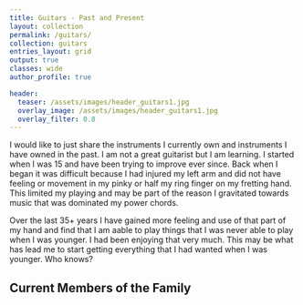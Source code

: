 ```yaml
---
title: Guitars - Past and Present
layout: collection
permalink: /guitars/
collection: guitars
entries_layout: grid
output: true
classes: wide
author_profile: true

header:
  teaser: /assets/images/header_guitars1.jpg
  overlay_image: /assets/images/header_guitars1.jpg
  overlay_filter: 0.8
---
```


I would like to just share the instruments I currently own and instruments I have owned in the past. I am not a great guitarist but I am learning. I started when I was 15 and have been trying to improve ever since. Back when I began it was difficult because I had injured my left arm and did not have feeling or movement in my pinky or half my ring finger on my fretting hand. This limited my playing and may be part of the reason I gravitated towards music that was dominated my power chords. 

Over the last 35+ years I have gained more feeling and use of that part of my hand and find that I am aable to play things that I was never able to play when I was younger. I had been enjoying that very much. This may be what has lead me to start getting everything that I had wanted when I was younger. Who knows?

## Current Members of the Family ##

